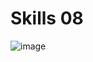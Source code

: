 # Skills 08
![image](https://github.com/user-attachments/assets/1da16745-53de-46c5-8075-3ea8a094ec9b)
